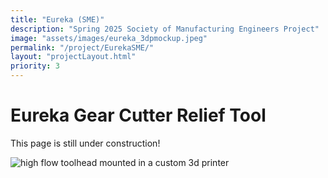 ```yaml
---
title: "Eureka (SME)"
description: "Spring 2025 Society of Manufacturing Engineers Project"
image: "assets/images/eureka_3dpmockup.jpeg"
permalink: "/project/EurekaSME/"
layout: "projectLayout.html"
priority: 3
---
```


# Eureka Gear Cutter Relief Tool

This page is still under construction! 

<img src="/assets/images/eureka_3dpmockup.jpeg" alt="high flow toolhead mounted in a custom 3d printer" title="Toolhead"> 
